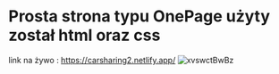 # Prosta strona typu OnePage użyty został html oraz css
link na żywo : https://carsharing2.netlify.app/
![xvswctBwBz](https://user-images.githubusercontent.com/81171876/161404390-b24a91fb-f050-429b-88e0-d9b5ac041f9e.jpg)
